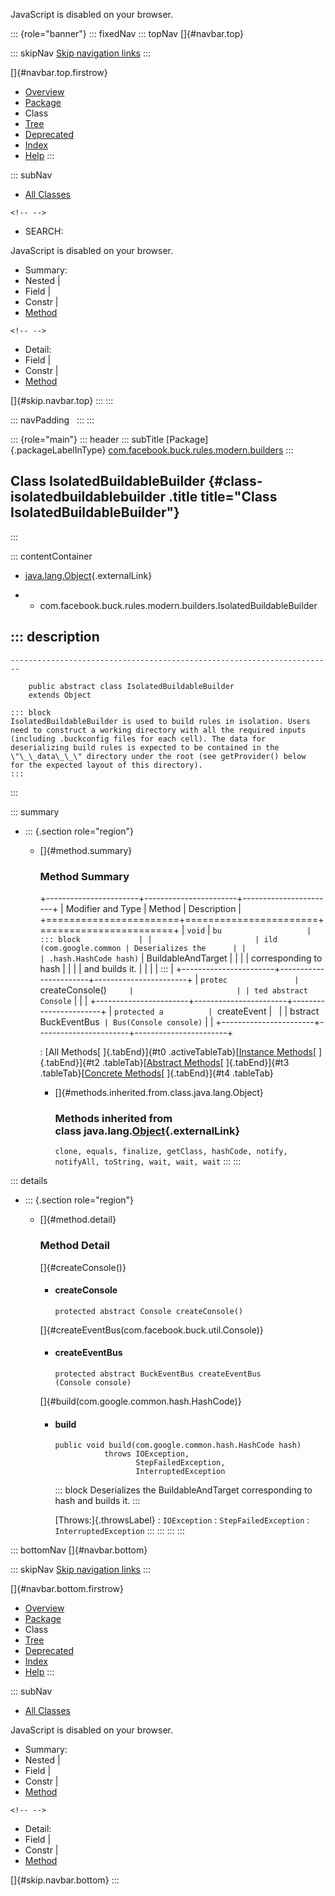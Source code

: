 <div>

JavaScript is disabled on your browser.

</div>

::: {role="banner"}
::: fixedNav
::: topNav
[]{#navbar.top}

::: skipNav
[Skip navigation links](#skip.navbar.top "Skip navigation links")
:::

[]{#navbar.top.firstrow}

-   [Overview](../../../../../../index.html)
-   [Package](package-summary.html)
-   Class
-   [Tree](package-tree.html)
-   [Deprecated](../../../../../../deprecated-list.html)
-   [Index](../../../../../../index-all.html)
-   [Help](../../../../../../help-doc.html)
:::

::: subNav
-   [All Classes](../../../../../../allclasses.html)

```{=html}
<!-- -->
```
-   SEARCH:

<div>

<div>

JavaScript is disabled on your browser.

</div>

</div>

<div>

-   Summary: 
-   Nested \| 
-   Field \| 
-   Constr \| 
-   [Method](#method.summary)

```{=html}
<!-- -->
```
-   Detail: 
-   Field \| 
-   Constr \| 
-   [Method](#method.detail)

</div>

[]{#skip.navbar.top}
:::
:::

::: navPadding
 
:::
:::

::: {role="main"}
::: header
::: subTitle
[Package]{.packageLabelInType} [com.facebook.buck.rules.modern.builders](package-summary.html)
:::

## Class IsolatedBuildableBuilder {#class-isolatedbuildablebuilder .title title="Class IsolatedBuildableBuilder"}
:::

::: contentContainer
-   [java.lang.Object](http://docs.oracle.com/javase/7/docs/api/java/lang/Object.html?is-external=true "class or interface in java.lang"){.externalLink}

-   -   com.facebook.buck.rules.modern.builders.IsolatedBuildableBuilder

::: description
-   

    ------------------------------------------------------------------------

        public abstract class IsolatedBuildableBuilder
        extends Object

    ::: block
    IsolatedBuildableBuilder is used to build rules in isolation. Users
    need to construct a working directory with all the required inputs
    (including .buckconfig files for each cell). The data for
    deserializing build rules is expected to be contained in the
    \"\_\_data\_\_\" directory under the root (see getProvider() below
    for the expected layout of this directory).
    :::
:::

::: summary
-   ::: {.section role="region"}
    -   []{#method.summary}

        ### Method Summary

        +-----------------------+-----------------------+-----------------------+
        | Modifier and Type     | Method                | Description           |
        +=======================+=======================+=======================+
        | `void`                | `bu                   | ::: block             |
        |                       | ild​(com.google.common | Deserializes the      |
        |                       | .hash.HashCode hash)` | BuildableAndTarget    |
        |                       |                       | corresponding to hash |
        |                       |                       | and builds it.        |
        |                       |                       | :::                   |
        +-----------------------+-----------------------+-----------------------+
        | `protec               | `createConsole()`     |                       |
        | ted abstract Console` |                       |                       |
        +-----------------------+-----------------------+-----------------------+
        | `protected a          | `createEvent          |                       |
        | bstract BuckEventBus` | Bus​(Console console)` |                       |
        +-----------------------+-----------------------+-----------------------+

        : [All Methods[ ]{.tabEnd}]{#t0 .activeTableTab}[[Instance
        Methods](javascript:show(2);)[ ]{.tabEnd}]{#t2
        .tableTab}[[Abstract
        Methods](javascript:show(4);)[ ]{.tabEnd}]{#t3
        .tableTab}[[Concrete
        Methods](javascript:show(8);)[ ]{.tabEnd}]{#t4 .tableTab}

        -   []{#methods.inherited.from.class.java.lang.Object}

            ### Methods inherited from class java.lang.[Object](http://docs.oracle.com/javase/7/docs/api/java/lang/Object.html?is-external=true "class or interface in java.lang"){.externalLink}

            `clone, equals, finalize, getClass, hashCode, notify, notifyAll, toString, wait, wait, wait`
    :::
:::

::: details
-   ::: {.section role="region"}
    -   []{#method.detail}

        ### Method Detail

        []{#createConsole()}

        -   #### createConsole

            ``` methodSignature
            protected abstract Console createConsole()
            ```

        []{#createEventBus(com.facebook.buck.util.Console)}

        -   #### createEventBus

            ``` methodSignature
            protected abstract BuckEventBus createEventBus​(Console console)
            ```

        []{#build(com.google.common.hash.HashCode)}

        -   #### build

            ``` methodSignature
            public void build​(com.google.common.hash.HashCode hash)
                       throws IOException,
                              StepFailedException,
                              InterruptedException
            ```

            ::: block
            Deserializes the BuildableAndTarget corresponding to hash
            and builds it.
            :::

            [Throws:]{.throwsLabel}
            :   `IOException`
            :   `StepFailedException`
            :   `InterruptedException`
    :::
:::
:::
:::

::: bottomNav
[]{#navbar.bottom}

::: skipNav
[Skip navigation links](#skip.navbar.bottom "Skip navigation links")
:::

[]{#navbar.bottom.firstrow}

-   [Overview](../../../../../../index.html)
-   [Package](package-summary.html)
-   Class
-   [Tree](package-tree.html)
-   [Deprecated](../../../../../../deprecated-list.html)
-   [Index](../../../../../../index-all.html)
-   [Help](../../../../../../help-doc.html)
:::

::: subNav
-   [All Classes](../../../../../../allclasses.html)

<div>

<div>

JavaScript is disabled on your browser.

</div>

</div>

<div>

-   Summary: 
-   Nested \| 
-   Field \| 
-   Constr \| 
-   [Method](#method.summary)

```{=html}
<!-- -->
```
-   Detail: 
-   Field \| 
-   Constr \| 
-   [Method](#method.detail)

</div>

[]{#skip.navbar.bottom}
:::
